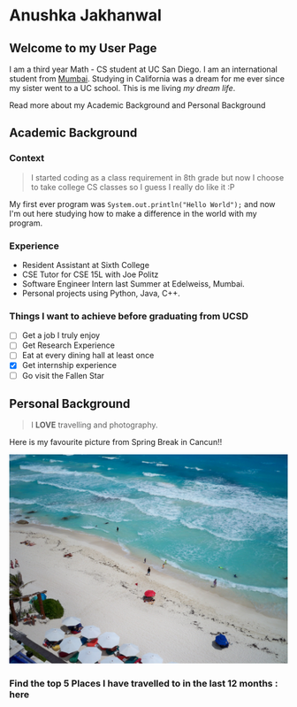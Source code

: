 # Anushka Jakhanwal
## Welcome to my User Page
I am a third year Math - CS student at UC San Diego. I am an international student from [Mumbai](https://www.gettyimages.com/photos/mumbai). Studying in California was a dream for me ever since my sister went to a UC school. This is me living _my dream life_. 

Read more about my Academic Background and Personal Background

## Academic Background
### Context 
> I started coding as a class requirement in 8th grade but now I choose to take college CS classes so I guess I really do like it :P

My first ever program was `System.out.println("Hello World");` and now I'm out here studying how to make a difference in the world with my program. 

### Experience 
- Resident Assistant at Sixth College
- CSE Tutor for CSE 15L with Joe Politz
- Software Engineer Intern last Summer at Edelweiss, Mumbai.
- Personal projects using Python, Java, C++.

### Things I want to achieve before graduating from UCSD
* [ ] Get a job I truly enjoy
* [ ] Get Research Experience
* [ ] Eat at every dining hall at least once
* [x] Get internship experience
* [ ] Go visit the Fallen Star

## Personal Background 
> I **LOVE** travelling and photography.


Here is my favourite picture from Spring Break in Cancun!!

![Pictures of Cancun.](Cancun.JPG)

### Find the top 5 Places I have travelled to in the last 12 months : here



  
